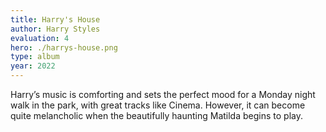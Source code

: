 ```yaml
---
title: Harry's House
author: Harry Styles
evaluation: 4
hero: ./harrys-house.png
type: album
year: 2022
---
```


Harry’s music is comforting and sets the perfect mood for a Monday night walk in the park, with great tracks like Cinema. However, it can become quite melancholic when the beautifully haunting Matilda begins to play.

